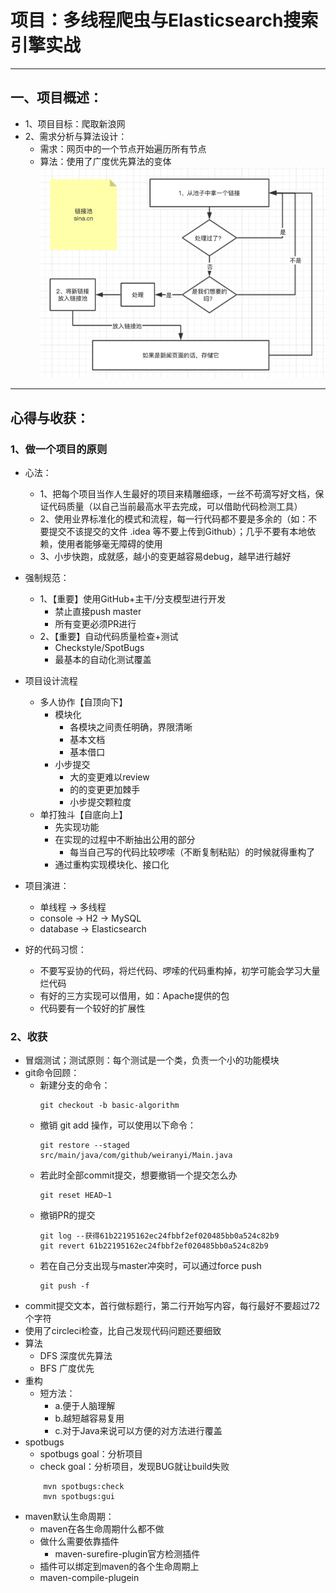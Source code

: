 # 项目：多线程爬虫与Elasticsearch搜索引擎实战

***

## 一、项目概述：

- 1、项目目标：爬取新浪网
- 2、需求分析与算法设计：
    - 需求：网页中的一个节点开始遍历所有节点
    - 算法：使用了广度优先算法的变体
        ![img.png](https://github.com/weiranyi/JavaProject-Crawler-Elasticsearch/blob/yiweiran/images/flowChart.png?raw=true)

***

## 心得与收获：

### 1、做一个项目的原则

- 心法：
    - 1、把每个项目当作人生最好的项目来精雕细琢，一丝不苟滴写好文档，保证代码质量（以自己当前最高水平去完成，可以借助代码检测工具）
    - 2、使用业界标准化的模式和流程，每一行代码都不要是多余的（如：不要提交不该提交的文件 .idea 等不要上传到Github）；几乎不要有本地依赖，使用者能够毫无障碍的使用
    - 3、小步快跑，成就感，越小的变更越容易debug，越早进行越好
- 强制规范：
    - 1、【重要】使用GitHub+主干/分支模型进行开发
        - 禁止直接push master
        - 所有变更必须PR进行
    - 2、【重要】自动代码质量检查+测试
        - Checkstyle/SpotBugs
        - 最基本的自动化测试覆盖
- 项目设计流程
    - 多人协作【自顶向下】
        - 模块化
            - 各模块之间责任明确，界限清晰
            - 基本文档
            - 基本借口
        - 小步提交
            - 大的变更难以review
            - 的的变更更加棘手
            - 小步提交颗粒度
    - 单打独斗【自底向上】
        - 先实现功能
        - 在实现的过程中不断抽出公用的部分
            - 每当自己写的代码比较啰嗦（不断复制粘贴）的时候就得重构了
        - 通过重构实现模块化、接口化
- 项目演进：
    - 单线程 -> 多线程
    - console -> H2 -> MySQL
    - database -> Elasticsearch
    
- 好的代码习惯：
    - 不要写妥协的代码，将烂代码、啰嗦的代码重构掉，初学可能会学习大量烂代码
    - 有好的三方实现可以借用，如：Apache提供的包
    - 代码要有一个较好的扩展性

### 2、收获

- 冒烟测试；测试原则：每个测试是一个类，负责一个小的功能模块
- git命令回顾：
    - 新建分支的命令：
        ```shell
        git checkout -b basic-algorithm
        ```
    - 撤销 git add 操作，可以使用以下命令：
        ```shell
        git restore --staged src/main/java/com/github/weiranyi/Main.java
        ```
    - 若此时全部commit提交，想要撤销一个提交怎么办
        ```shell
        git reset HEAD~1
        ```
    - 撤销PR的提交
        ```shell
        git log --获得61b22195162ec24fbbf2ef020485bb0a524c82b9
        git revert 61b22195162ec24fbbf2ef020485bb0a524c82b9
        ```
    - 若在自己分支出现与master冲突时，可以通过force push
        ```shell
        git push -f
        ```
- commit提交文本，首行做标题行，第二行开始写内容，每行最好不要超过72个字符
- 使用了circleci检查，比自己发现代码问题还要细致
- 算法
    - DFS 深度优先算法
    - BFS 广度优先
- 重构
    - 短方法：
        - a.便于人脑理解
        - b.越短越容易复用
        - c.对于Java来说可以方便的对方法进行覆盖
- spotbugs
    - spotbugs goal：分析项目
    - check goal：分析项目，发现BUG就让build失败
    ```shell
        mvn spotbugs:check
        mvn spotbugs:gui
    ```
- maven默认生命周期：
    - maven在各生命周期什么都不做
    - 做什么需要依靠插件
        - maven-surefire-plugin官方检测插件      
    - 插件可以绑定到maven的各个生命周期上
    - maven-compile-plugein
